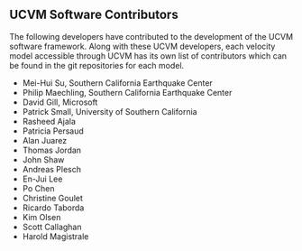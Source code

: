 ## UCVM Software Contributors
The following developers have contributed to the development of the UCVM software framework. 
Along with these UCVM developers, each velocity model accessible through UCVM has its own list of contributors
which can be found in the git repositories for each model.
* Mei-Hui Su, Southern California Earthquake Center
* Philip Maechling, Southern California Earthquake Center
* David Gill, Microsoft
* Patrick Small, University of Southern California
* Rasheed Ajala
* Patricia Persaud
* Alan Juarez
* Thomas Jordan
* John Shaw
* Andreas Plesch
* En-Jui Lee
* Po Chen
* Christine Goulet
* Ricardo Taborda 
* Kim Olsen
* Scott Callaghan 
* Harold Magistrale